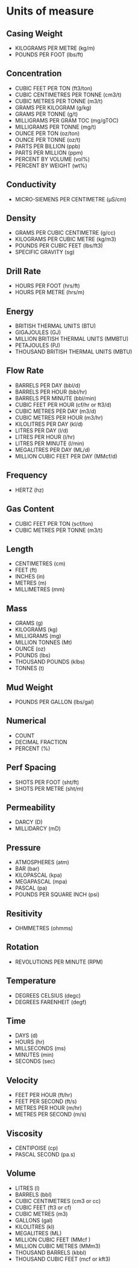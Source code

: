 # Units of measure

## Casing Weight
- KILOGRAMS PER METRE (kg/m)
- POUNDS PER FOOT (lbs/ft)
## Concentration
- CUBIC FEET PER TON (ft3/ton)
- CUBIC CENTIMETRES PER TONNE (cm3/t)
- CUBIC METRES PER TONNE (m3/t)
- GRAMS PER KILOGRAM (g/kg)
- GRAMS PER TONNE (g/t)
- MILLIGRAMS PER GRAM TOC (mg/gTOC)
- MILLIGRAMS PER TONNE (mg/t)
- OUNCE PER TON (oz/ton)
- OUNCE PER TONNE (oz/t)
- PARTS PER BILLION (ppb)
- PARTS PER MILLION (ppm)
- PERCENT BY VOLUME (vol%)
- PERCENT BY WEIGHT (wt%)
## Conductivity
- MICRO-SIEMENS PER CENTIMETRE (µS/cm)
## Density
- GRAMS PER CUBIC CENTIMETRE (g/cc)
- KILOGRAMS PER CUBIC METRE (kg/m3)
- POUNDS PER CUBIC FEET (lbs/ft3)
- SPECIFIC GRAVITY (sg)
## Drill Rate
- HOURS PER FOOT (hrs/ft)
- HOURS PER METRE (hrs/m)
## Energy
- BRITISH THERMAL UNITS (BTU)
- GIGAJOULES (GJ)
- MILLION BRITISH THERMAL UNITS (MMBTU)
- PETAJOULES (PJ)
- THOUSAND BRITISH THERMAL UNITS (MBTU)
## Flow Rate
- BARRELS PER DAY (bbl/d)
- BARRELS PER HOUR (bbl/hr)
- BARRELS PER MINUTE (bbl/min)
- CUBIC FEET PER HOUR (cf/hr or ft3/d)
- CUBIC METRES PER DAY (m3/d)
- CUBIC METRES PER HOUR (m3/hr)
- KILOLITRES PER DAY (kl/d)
- LITRES PER DAY (l/d)
- LITRES PER HOUR (l/hr)
- LITRES PER MINUTE  (l/min)
- MEGALITRES PER DAY (ML/d)
- MILLION CUBIC FEET PER DAY (MMcf/d)
## Frequency
- HERTZ (hz)
## Gas Content
- CUBIC FEET PER TON (scf/ton)
- CUBIC METRES PER TONNE (m3/t)
## Length
- CENTIMETRES (cm)
- FEET (ft)
- INCHES (in)
- METRES  (m)
- MILLIMETRES (mm)
## Mass
- GRAMS (g)
- KILOGRAMS (kg)
- MILLIGRAMS (mg)
- MILLION TONNES (Mt)
- OUNCE (oz)
- POUNDS (lbs)
- THOUSAND POUNDS (klbs)
- TONNES (t)
## Mud Weight
- POUNDS PER GALLON (lbs/gal)
## Numerical
- COUNT
- DECIMAL FRACTION
- PERCENT (%)
## Perf Spacing
- SHOTS PER FOOT (sht/ft)
- SHOTS PER METRE (sht/m)
## Permeability
- DARCY (D)
- MILLIDARCY (mD)
## Pressure
- ATMOSPHERES (atm)
- BAR (bar)
- KILOPASCAL (kpa)
- MEGAPASCAL (mpa)
- PASCAL (pa)
- POUNDS PER SQUARE INCH (psi)
## Resitivity
- OHMMETRES (ohmms)
## Rotation
- REVOLUTIONS PER MINUTE (RPM)
## Temperature
- DEGREES CELSIUS (degc)
- DEGREES FARENHEIT (degf)
## Time
- DAYS (d)
- HOURS (hr)
- MILLSECONDS (ms)
- MINUTES (min)
- SECONDS (sec)
## Velocity
- FEET PER HOUR (ft/hr)
- FEET PER SECOND (ft/s)
- METRES PER HOUR (m/hr)
- METRES PER SECOND (m/s)
## Viscosity
- CENTIPOISE (cp)
- PASCAL SECOND (pa.s)
## Volume
- LITRES (l)
- BARRELS (bbl)
- CUBIC CENTIMETRES (cm3 or cc)
- CUBIC FEET (ft3 or cf)
- CUBIC METRES (m3)
- GALLONS (gal)
- KILOLITRES (kl)
- MEGALITRES (ML)
- MILLION CUBIC FEET (MMcf )
- MILLION CUBIC METRES (MMm3)
- THOUSAND BARRELS (kbbl)
- THOUSAND CUBIC FEET (mcf or kft3)
